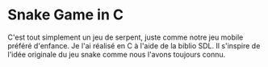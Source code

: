 # Snake Game in C

C'est tout simplement un jeu de serpent, juste comme notre jeu mobile préféré d'enfance. Je l'ai réalisé en C à l'aide de la biblio SDL. Il s'inspire de l'idée originale du jeu snake comme nous l'avons toujours connu.